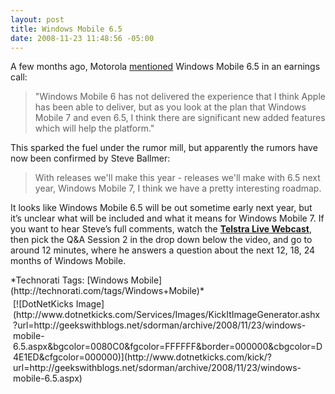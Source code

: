 ```yaml
---
layout: post
title: Windows Mobile 6.5
date: 2008-11-23 11:48:56 -05:00
---
```


A few months ago, Motorola [mentioned](http://www.coolsmartphone.com/news4380.html) Windows Mobile 6.5 in an earnings call:

> "Windows Mobile 6 has not delivered the experience that I think Apple has been able to deliver, but as you look at the plan that Windows Mobile 7 and even 6.5, I think there are significant new added features which will help the platform."

This sparked the fuel under the rumor mill, but apparently the rumors have now been confirmed by Steve Ballmer:

> With releases we'll make this year - releases we'll make with 6.5 next year, Windows Mobile 7, I think we have a pretty interesting roadmap.

It looks like Windows Mobile 6.5 will be out sometime early next year, but it’s unclear what will be included and what it means for Windows Mobile 7. If you want to hear Steve’s full comments, watch the [**Telstra Live Webcast**](http://www.telstra.com.au/abouttelstra/investor/presentations_event.cfm?ObjectID=1582), then pick the Q&A Session 2 in the drop down below the video, and go to around 12 minutes, where he answers a question about the next 12, 18, 24 months of Windows Mobile.
  <div style="padding-bottom: 0px; margin: 0px; padding-left: 0px; padding-right: 0px; display: inline; float: none; padding-top: 0px" id="scid:0767317B-992E-4b12-91E0-4F059A8CECA8:73e8b292-986e-4412-8620-12668d885fc0" class="wlWriterSmartContent">*Technorati Tags: [Windows Mobile](http://technorati.com/tags/Windows+Mobile)*</div>  

<div class="wlWriterHeaderFooter" style="text-align:left; margin:0px; padding:4px 4px 4px 4px;">[![DotNetKicks Image](http://www.dotnetkicks.com/Services/Images/KickItImageGenerator.ashx?url=http://geekswithblogs.net/sdorman/archive/2008/11/23/windows-mobile-6.5.aspx&bgcolor=0080C0&fgcolor=FFFFFF&border=000000&cbgcolor=D4E1ED&cfgcolor=000000)](http://www.dotnetkicks.com/kick/?url=http://geekswithblogs.net/sdorman/archive/2008/11/23/windows-mobile-6.5.aspx)</div>
